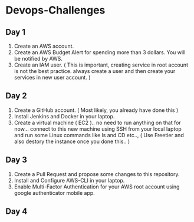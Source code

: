# Devops-Challenges

## Day 1

1. Create an AWS account.
2. Create an AWS Budget Alert for spending more than 3 dollars. You will be notified by AWS.
3. Create an IAM user. ( This is important, creating service in root account is not the best practice. always create a user and then create your services in new user account. )

## Day 2

1. Create a GitHub account. ( Most likely, you already have done this )
2. Install Jenkins and Docker in your laptop.
3.  Create a virtual machine ( EC2 ).. no need to run anything on that for now... connect to this new machine using SSH from your local laptop and run some Linux commands like ls and CD etc.., ( Use Freetier and also destory the instance once you done this.. )

## Day 3

1. Create a Pull Request and propose some changes to this repository.
2. Install and Configure AWS-CLI in your laptop.
3. Enable Multi-Factor Authentication for your AWS root account using google authenticator mobile app.

## Day 4



